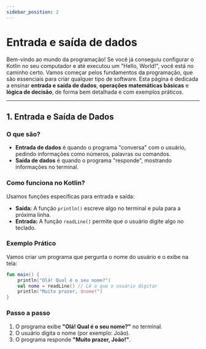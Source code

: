 ```yaml
---
sidebar_position: 2
---
```


# Entrada e saída de dados

Bem-vindo ao mundo da programação! Se você já conseguiu configurar o Kotlin no seu computador e até executou um "Hello, World!", você está no caminho certo. Vamos começar pelos fundamentos da programação, que são essenciais para criar qualquer tipo de software. Esta página é dedicada a ensinar **entrada e saída de dados**, **operações matemáticas básicas** e **lógica de decisão**, de forma bem detalhada e com exemplos práticos.

---

## **1. Entrada e Saída de Dados**
### O que são?
- **Entrada de dados** é quando o programa "conversa" com o usuário, pedindo informações como números, palavras ou comandos.
- **Saída de dados** é quando o programa "responde", mostrando informações no terminal.

### Como funciona no Kotlin?
Usamos funções específicas para entrada e saída:
- **Saída:** A função `println()` escreve algo no terminal e pula para a próxima linha.
- **Entrada:** A função `readLine()` permite que o usuário digite algo no teclado.

### Exemplo Prático
Vamos criar um programa que pergunta o nome do usuário e o exibe na tela:

```kotlin
fun main() {
    println("Olá! Qual é o seu nome?")
    val nome = readLine() // Lê o que o usuário digitar
    println("Muito prazer, $nome!")
}
```

### Passo a passo

1. O programa exibe __"Olá! Qual é o seu nome?"__ no terminal.
2. O usuário digita o nome (por exemplo: João).
3. O programa responde __"Muito prazer, João!"__.